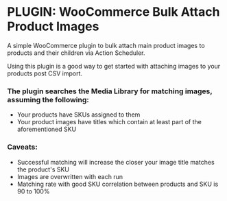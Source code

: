 # PLUGIN: WooCommerce Bulk Attach Product Images

A simple WooCommerce plugin to bulk attach main product images to products and their children via Action Scheduler.

Using this plugin is a good way to get started with attaching images to your products post CSV import.

### The plugin searches the Media Library for matching images, assuming the following:

- Your products have SKUs assigned to them
- Your product images have titles which contain at least part of the aforementioned SKU

### Caveats:

- Successful matching will increase the closer your image title matches the product's SKU
- Images are overwritten with each run
- Matching rate with good SKU correlation between products and SKU is 90 to 100%
